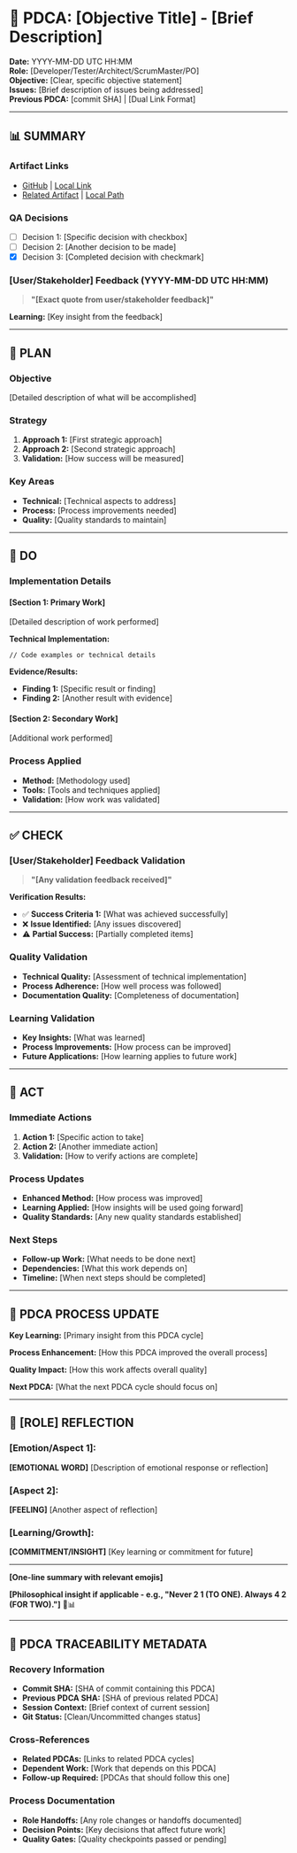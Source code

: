 # 🎯 PDCA: [Objective Title] - [Brief Description]

**Date:** YYYY-MM-DD UTC HH:MM  
**Role:** [Developer/Tester/Architect/ScrumMaster/PO]  
**Objective:** [Clear, specific objective statement]  
**Issues:** [Brief description of issues being addressed]  
**Previous PDCA:** [commit SHA] | [Dual Link Format]  

---

## **📊 SUMMARY**

### **Artifact Links**
- [GitHub]() | [Local Link]()
- [Related Artifact]() | [Local Path]()

### **QA Decisions**
- [ ] Decision 1: [Specific decision with checkbox]
- [ ] Decision 2: [Another decision to be made]
- [x] Decision 3: [Completed decision with checkmark]

### **[User/Stakeholder] Feedback (YYYY-MM-DD UTC HH:MM)**
> **"[Exact quote from user/stakeholder feedback]"**

**Learning:** [Key insight from the feedback]

---

## **📝 PLAN**

### **Objective**
[Detailed description of what will be accomplished]

### **Strategy**
1. **Approach 1:** [First strategic approach]
2. **Approach 2:** [Second strategic approach]
3. **Validation:** [How success will be measured]

### **Key Areas**
- **Technical:** [Technical aspects to address]
- **Process:** [Process improvements needed]
- **Quality:** [Quality standards to maintain]

---

## **🔧 DO**

### **Implementation Details**

#### **[Section 1: Primary Work]**
[Detailed description of work performed]

**Technical Implementation:**
```[language]
// Code examples or technical details
```

**Evidence/Results:**
- **Finding 1:** [Specific result or finding]
- **Finding 2:** [Another result with evidence]

#### **[Section 2: Secondary Work]**
[Additional work performed]

### **Process Applied**
- **Method:** [Methodology used]
- **Tools:** [Tools and techniques applied]
- **Validation:** [How work was validated]

---

## **✅ CHECK**

### **[User/Stakeholder] Feedback Validation**
> **"[Any validation feedback received]"**

**Verification Results:**
- ✅ **Success Criteria 1:** [What was achieved successfully]
- ❌ **Issue Identified:** [Any issues discovered]
- ⚠️ **Partial Success:** [Partially completed items]

### **Quality Validation**
- **Technical Quality:** [Assessment of technical implementation]
- **Process Adherence:** [How well process was followed]
- **Documentation Quality:** [Completeness of documentation]

### **Learning Validation**
- **Key Insights:** [What was learned]
- **Process Improvements:** [How process can be improved]
- **Future Applications:** [How learning applies to future work]

---

## **🎯 ACT**

### **Immediate Actions**
1. **Action 1:** [Specific action to take]
2. **Action 2:** [Another immediate action]
3. **Validation:** [How to verify actions are complete]

### **Process Updates**
- **Enhanced Method:** [How process was improved]
- **Learning Applied:** [How insights will be used going forward]
- **Quality Standards:** [Any new quality standards established]

### **Next Steps**
- **Follow-up Work:** [What needs to be done next]
- **Dependencies:** [What this work depends on]
- **Timeline:** [When next steps should be completed]

---

## **🎯 PDCA PROCESS UPDATE**

**Key Learning:** [Primary insight from this PDCA cycle]

**Process Enhancement:** [How this PDCA improved the overall process]

**Quality Impact:** [How this work affects overall quality]

**Next PDCA:** [What the next PDCA cycle should focus on]

---

## **💫 [ROLE] REFLECTION**

### **[Emotion/Aspect 1]:**
**[EMOTIONAL WORD]** [Description of emotional response or reflection]

### **[Aspect 2]:**
**[FEELING]** [Another aspect of reflection]

### **[Learning/Growth]:**
**[COMMITMENT/INSIGHT]** [Key learning or commitment for future]

---

**[One-line summary with relevant emojis]**

**[Philosophical insight if applicable - e.g., "Never 2 1 (TO ONE). Always 4 2 (FOR TWO)."]** 🔧📊

---

## **🔄 PDCA TRACEABILITY METADATA**

### **Recovery Information**
- **Commit SHA:** [SHA of commit containing this PDCA]
- **Previous PDCA SHA:** [SHA of previous related PDCA]
- **Session Context:** [Brief context of current session]
- **Git Status:** [Clean/Uncommitted changes status]

### **Cross-References**
- **Related PDCAs:** [Links to related PDCA cycles]
- **Dependent Work:** [Work that depends on this PDCA]
- **Follow-up Required:** [PDCAs that should follow this one]

### **Process Documentation**
- **Role Handoffs:** [Any role changes or handoffs documented]
- **Decision Points:** [Key decisions that affect future work]
- **Quality Gates:** [Quality checkpoints passed or pending]